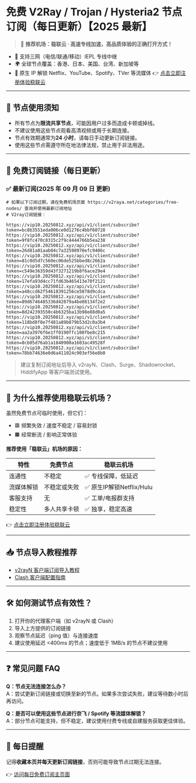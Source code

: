 # 免费 V2Ray / Trojan / Hysteria2 节点订阅（每日更新）【2025 最新】

> 🎯 **推荐机场：稳联云 · 高速专线加速，高品质体验的正确打开方式！**

- 📶 支持三网（电信/联通/移动）IEPL 专线中继
- 🌍 全球节点覆盖：香港、日本、美国、台湾、新加坡等
- 🚀 原生 IP 解锁 Netflix、YouTube、Spotify、TVer 等流媒体
  👉 [点击立即注册体验稳联云](https://shortlink.20250812.xyz/1)

---

## 📌 节点使用须知

- 所有节点为**限流共享节点**，可能因用户过多而造成卡顿或掉线。
- 不建议使用这些节点观看高清视频或用于长期连接。
- 节点有效期通常为**24 小时**，请每日手动更新订阅链接。
- 使用这些节点需遵守所在地法律法规，禁止用于非法用途。

---

## 🔗 免费订阅链接（每日更新）

### ✅ 最新订阅(2025 年 09 月 09 日 更新)

```code
# 如果以下订阅过期，请在免费机场页面 https://v2raya.net/categories/free-nodes/ 查询并使用最新订阅地址
# V2ray订阅链接：

https://vip10.20250812.xyz/api/v1/client/subscribe?token=bc8b3551eda006ce0d1276c4bbf60728
https://vip10.20250812.xyz/api/v1/client/subscribe?token=9f8fc470c8315c2f9c4444766b5ea238
https://vip10.20250812.xyz/api/v1/client/subscribe?token=26d81a01aab04c7a32598970efc9406c
https://vip10.20250812.xyz/api/v1/client/subscribe?token=81c0d5d7c560ec06de525bbed8c2662a
https://vip10.20250812.xyz/api/v1/client/subscribe?token=c549e36359d43f3271219b8f6ace29e4
https://vip10.20250812.xyz/api/v1/client/subscribe?token=17efa93d4cc71fd63b465413e70f2121
https://vip10.20250812.xyz/api/v1/client/subscribe?token=a48ccd62f54618391256ce5078d9cdca
https://vip10.20250812.xyz/api/v1/client/subscribe?token=89d6746485336d42079a4be08134f2e2
https://vip10.20250812.xyz/api/v1/client/subscribe?token=8d242393550c4b6325ba13b98e88d0a5
https://vip10.20250812.xyz/api/v1/client/subscribe?token=118bd8f8e7f481a89b879b53d2c0a3b4
https://vip10.20250812.xyz/api/v1/client/subscribe?token=aa2a3976f6e1ff0190ffc100fbe8c215
https://vip10.20250812.xyz/api/v1/client/subscribe?token=8cb05d76ab1a1840900a1603ac49528f
https://vip10.20250812.xyz/api/v1/client/subscribe?token=78bb74636e0d6a411024c903ef56e8b0

```

> 建议复制订阅地址后导入 v2rayN、Clash、Surge、Shadowrocket、HiddifyApp 等客户端测试使用。

---

## 🚀 为什么推荐使用稳联云机场？

虽然免费节点可临时使用，但它们：

- 🟥 频繁失效 / 速度不稳定 / 容易封锁
- 🟧 经常断流 / 影响正常体验

**推荐使用「稳联云」机场的原因：**

| 特性 | 免费节点 | 稳联云机场 |
|------|----------|-------------|
| 连通性 | 不稳定 | ✅ 专线保障，低延迟 |
| 流媒体解锁 | 不稳定或失败 | ✅ 原生IP解锁Netflix/Hulu |
| 客服支持 | 无 | ✅ 工单/电报群支持 |
| 稳定性 | 多人共享卡顿 | ✅ 独享，稳定高速 |

👉 [点击立即注册体验稳联云](https://shortlink.20250812.xyz/1)

---

## 📥 节点导入教程推荐

- [v2rayN 客户端订阅导入教程](https://www.v2raya.net/manual/import.html)
- [Clash 客户端配置指南](https://www.v2raya.net/manual/auto-pull.html)

---

## 🛠 如何测试节点有效性？

1. 打开你的代理客户端（如 v2rayN 或 Clash）
2. 导入上方提供的订阅链接
3. 观察节点延迟（ping 值）与连接速度
4. 建议使用延迟 <400ms 的节点；速度低于 1MB/s 的节点不建议使用

---

## ❓ 常见问题 FAQ

**Q：节点无法连接怎么办？**  
A：尝试更新订阅链接或切换至新的节点。如果多次尝试失败，建议等待数小时后再访问。

**Q：是否可以使用这些节点进行奈飞 / Spotify 等流媒体解锁？**  
A：部分节点可能支持，但不稳定，建议使用付费专线或自建服务获取更佳体验。

---

## 📅 每日提醒

记得**收藏本页并每天更新订阅链接**，否则可能导致节点过期无法连接。

👉 [访问每日免费订阅主页面](https://www.v2raya.net/free-nodes/free-v2ray-node-subscriptions.html)
